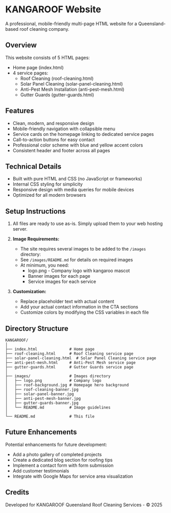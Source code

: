 # KANGAROOF Website

A professional, mobile-friendly multi-page HTML website for a Queensland-based roof cleaning company.

## Overview

This website consists of 5 HTML pages:
- Home page (index.html)
- 4 service pages:
  - Roof Cleaning (roof-cleaning.html)
  - Solar Panel Cleaning (solar-panel-cleaning.html)
  - Anti-Pest Mesh Installation (anti-pest-mesh.html)
  - Gutter Guards (gutter-guards.html)

## Features

- Clean, modern, and responsive design
- Mobile-friendly navigation with collapsible menu
- Service cards on the homepage linking to dedicated service pages
- Call-to-action buttons for easy contact
- Professional color scheme with blue and yellow accent colors
- Consistent header and footer across all pages

## Technical Details

- Built with pure HTML and CSS (no JavaScript or frameworks)
- Internal CSS styling for simplicity
- Responsive design with media queries for mobile devices
- Optimized for all modern browsers

## Setup Instructions

1. All files are ready to use as-is. Simply upload them to your web hosting server.

2. **Image Requirements:**
   - The site requires several images to be added to the `/images` directory:
   - See `/images/README.md` for details on required images
   - At minimum, you need:
     - logo.png - Company logo with kangaroo mascot
     - Banner images for each page
     - Service images for each service

3. **Customization:**
   - Replace placeholder text with actual content
   - Add your actual contact information in the CTA sections
   - Customize colors by modifying the CSS variables in each file

## Directory Structure

```
KANGAROOF/
│
├── index.html              # Home page
├── roof-cleaning.html      # Roof Cleaning service page
├── solar-panel-cleaning.html  # Solar Panel Cleaning service page
├── anti-pest-mesh.html     # Anti-Pest Mesh service page
├── gutter-guards.html      # Gutter Guards service page
│
├── images/                 # Images directory
│   ├── logo.png            # Company logo
│   ├── roof-background.jpg # Homepage hero background
│   ├── roof-cleaning-banner.jpg
│   ├── solar-panel-banner.jpg
│   ├── anti-pest-mesh-banner.jpg
│   ├── gutter-guards-banner.jpg
│   └── README.md           # Image guidelines
│
└── README.md               # This file
```

## Future Enhancements

Potential enhancements for future development:
- Add a photo gallery of completed projects
- Create a dedicated blog section for roofing tips
- Implement a contact form with form submission
- Add customer testimonials
- Integrate with Google Maps for service area visualization

## Credits

Developed for KANGAROOF Queensland Roof Cleaning Services - © 2025 